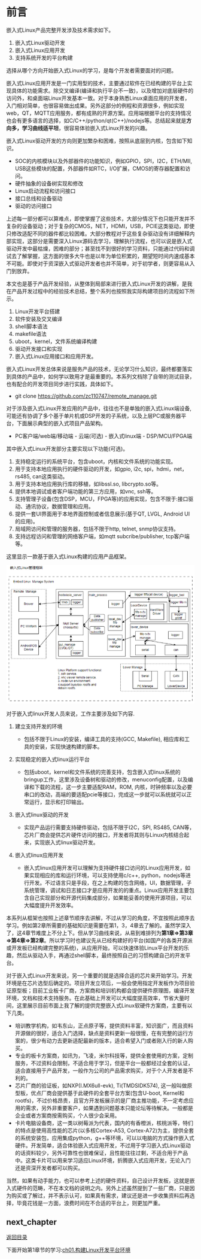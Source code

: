 # 前言

嵌入式Linux产品完整开发涉及技术需求如下。

1. 嵌入式Linux驱动开发
2. 嵌入式Linux应用开发
3. 支持系统开发的平台构建

选择从哪个方向开始嵌入式Linux的学习，是每个开发者需要面对的问题。

嵌入式Linux应用开发是一门实用型的技术，主要通过软件在已经构建的平台上实现具体的功能需求。除交叉编译(编译和执行平台不一致)，以及增加对底层硬件的访问外，和桌面端Linux开发基本一致。对于本身熟悉Linux桌面应用的开发者，入门相对简单，也很容易做出成果。另外这部分的例程和资源很多，例如实现web，QT，MQTT应用服务，都有成熟的开源方案。应用端根据平台的支持情况也会有更多语言的选择，如C/C++/python/qt(C++)/nodejs等。总结起来就是**方向多，学习曲线适平坦**，很容易体验嵌入式Linux开发的兴趣。

嵌入式Linux驱动开发的方向则更加繁杂和困难，按照从底层到内核，包含如下知识。

- SOC的内核模块以及外部器件的功能知识，例如GPIO，SPI，I2C，ETH/MII, USB这些模块的配置，外部器件如RTC，I/O扩展，CMOS的寄存器配置和访问。
- 硬件抽象的设备树实现和修改
- Linux启动流程和访问接口
- 接口总线和设备驱动
- 驱动的访问接口

上述每一部分都可以算难点，即使掌握了这些技术，大部分情况下也只能开发并不复杂的设备驱动；对于复杂的CMOS，NET，HDMI，USB，PCIE这类驱动，即使只修改适配不同的器件都比较困难。大部分教程对于这些复杂驱动没有详细解释内部实现，这部分是需要深入Linux源码去学习，理解执行流程，也可以说是嵌入式驱动开发中最枯燥，困难的部分；甚至找不到很好的学习资料，只能通过代码和调试去了解掌握，这方面的很多大牛也是以年为单位积累的，期望短时间内速成基本不可能。即使对于资深嵌入式驱动开发者也并不简单，对于初学者，则更容易从入门到放弃。

本文也是基于产品开发经验，从整体到局部来进行嵌入式Linux开发的讲解，是我在产品开发过程中的经验技术总结，整个系列也按照我实际构建项目的流程如下所示。

1. Linux开发平台搭建
2. 软件安装及交叉编译
3. shell脚本语法
4. makefile语法
5. uboot，kernel，文件系统编译构建
6. 驱动开发接口和实现
7. 嵌入式Linux应用接口和应用开发。

嵌入式Linux开发总体来说是服务产品的技术，无论学习什么知识，最终都要落实到具体的产品中，如何学以致用才是最重要的。本系列文档除了自带的测试目录，也有配合的开发项目同步进行实践，具体如下。

- git clone <https://github.com/zc110747/remote_manage.git>

对于涉及嵌入式Linux开发应用的产品中，往往也不是单独的嵌入式Linux端设备, 可能还有协调了多个基于单片机或DSP开发的子系统，以及上层PC或服务器平台，下面展示典型的嵌入式项目产品架构。

- PC客户端/web端/移动端 - 云端(可选) - 嵌入式linux端 - DSP/MCU/FPGA端

其中嵌入式Linux开发部分主要实现以下功能(可选)。

1. 支持稳定运行的系统平台，包含uboot，内核和文件系统的功能实现。
2. 用于支持本地应用执行的硬件驱动的开发，如gpio, i2c, spi，hdmi，net，rs485, can这类驱动。
3. 用于支持本地应用执行库的移植，如libssl.so, libcrypto.so等。
4. 提供本地调试或者客户端功能的第三方应用，如vnc, ssh等。
5. 支持管理子设备(包含DSP，MCU，FPGA等)的应用实现，包含不限于:接口驱动、通讯协议，数据管理和应用。
6. 提供一套UI界面用于本地界面控制或者信息展示(基于QT, LVGL, Android UI的应用)。
7. 局域网访问和管理的服务器，包括不限于http, telnet, snmp协议支持。
8. 支持远程访问和管理的网络客户端，如mqtt subcribe/publisher, tcp客户端等。

这里显示一款基于嵌入式Linux构建的应用产品框架。

![image](image/mainFrame.png)

对于嵌入式linux开发人员来说，工作主要涉及如下内容.

1. 建立支持开发的环境

    - 包括不限于Linux的安装，编译工具的支持(GCC, Makefile), 相应库和工具的安装，实现快速构建的脚本。

2. 实现稳定的嵌入式linux运行平台

    - 包括uboot，kernel和文件系统的完善支持，包含嵌入式linux系统的bringup工作，这里涉及设备树和驱动的修改，menuconfig配置，以及编译和下载的流程，这一步主要适配RAM，ROM, 内核，时钟频率以及必要串口的改动，高端的要适配pcie等接口，完成这一步就可以系统就可以正常运行，显示和打印输出。

3. 嵌入式linux驱动的开发

    - 实现产品运行需要支持硬件驱动，包括不限于I2C，SPI, RS485, CAN等，芯片厂商会提供芯片硬件访问的接口，开发者将其则与Linux内核结合起来，实现嵌入式linux驱动开发。

4. 嵌入式linux应用开发

    - 嵌入式linux应用开发可以理解为支持硬件接口访问的Linux应用开发，如果实现相应的库和运行环境，可以支持使用c/c++, python，nodejs等进行开发。不过语言只是手段，在之上构建的包含网络，UI，数据管理，子系统管理，调试和日志接口才是应用开发的的重点。Linux应用开发主要包含自己实现部分和开源代码集成部分，如果能妥善的使用开源项目，可以大幅度提升开发效率。

本系列从框架也按照上述章节顺序去讲解，不过从学习的角度，不宜按照此顺序去学习。例如第2章所需要的基础知识是需要在第1，3，4章去了解的。虽然学深入了，这4章节难度上不分上下。但从学习曲线来说，从易到难排列为**第1章=>第3章=>第4章=>第2章**。所以学习时也建议先从已经构建好的平台(如国产的各类开源派或开发板已经构建完整的系统)，从应用开始，可以快速体验Linux平台开发的乐趣，然后从驱动入手，再通过shell脚本，最终按照自己的习惯构建自己的开发平台。

对于嵌入式Linux开发来说，另一个重要的就是选择合适的芯片来开始学习。开发环境是在芯片选型后确定的。项目开发立项后，一般会使用指定开发板作为项目验证原型板；目前工业板卡厂商，方案商和培训机构都会提供硬件原理图，编译开发环境，文档和技术支持服务。在此基础上开发可以大幅度提高效率，节省大量时间，这里展示目前市面上我了解的提供完整嵌入式Linux软硬件方案商，主要有以下几类。

- 培训教学机构，如韦东山，正点原子等，提供资料丰富，知识面广，而且资料开源做的很好，适合入门选择，缺点是资料更新一般很慢，在有完整的运行方案的，很少有动力去更新适配最新的版本，适合希望入门或者刚入行的新人购买。
- 专业的板卡方案商，如讯为，飞凌，米尔科技等，提供全套使用的方案，定制服务，不过资料会限制，不适合用于学习，但是平台一般都经过全套的认证，适合直接用于产品开发，一般作为公司的产品需求购买，对于个人开发者是不利的。
- 芯片厂商的验证板，如NXP(I.MX6ull-evk), Ti(TMDSIDK574), 这一般叫做原型板，优点厂商会提供基于此硬件的全套平台方案(包含U-boot, Kernel和rootfs)，不过价格昂贵，且官方开发板展示的是厂商主推功能，不一定考虑应用的需求，另外非重要客户，如果遇到问题基本只能论坛等待解决。一般都是企业或者方案商按需购买，个人很少会采用。
- 卡片电脑设备商，这一类以树莓派为代表，国内的有香橙派，核桃派等，特们的特点是使用高性能的芯片(以多核Cortex-A53, Cortex-A72)为主，提供全套的系统安装包，应用集成python，g++等环境，可以以电脑的方式操作嵌入式硬件。开发简单，适合体验嵌入式应用开发，不过用于学习嵌入式Linux驱动的话资料较少，另外可靠性也很难保证，且性能往往过剩，不适合用于产品中。这类卡片可以用来学习适应Linux环境，折腾嵌入式应用开发，无论入门还是资深开发者都可以购买。

当然，如果有动手能力，也可以参考上述的硬件资料，自己设计开发板，这就是嵌入式硬件的范畴，不在本文档的说明之内。另外上述虽然提到了一些厂商，只是因为购买或了解过，并不表示认可，如果真有需求，建议还是进一步收集资料后再选择，毕竟花钱是一方面，浪费时间在不合适的平台上，则更加严重。

## next_chapter

[返回目录](./SUMMARY.md)

下面开始第1章节的学习:[ch01.构建Linux开发平台环境](./ch01-00.platform_env_struct.md)
